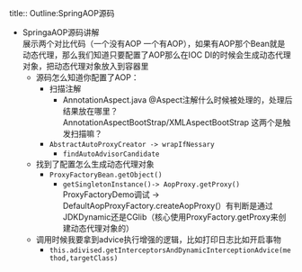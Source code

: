 title:: Outline:SpringAOP源码

- SpringaAOP源码讲解  
  展示两个对比代码（一个没有AOP 一个有AOP），如果有AOP那个Bean就是动态代理，那么我们知道只要配置了AOP那么在IOC DI的时候会生成动态代理对象，把动态代理对象放入到容器里
	- 源码怎么知道你配置了AOP：
		- 扫描注解
			- AnnotationAspect.java @Aspect注解什么时候被处理的，处理后结果放在哪里？  
			  AnnotationAspectBootStrap/XMLAspectBootStrap 这两个是触发扫描嘛？
		- `AbstractAutoProxyCreator -> wrapIfNessary`
			- `findAutoAdvisorCandidate`
	- 找到了配置怎么生成动态代理对象
		- `ProxyFactoryBean.getObject()`
			- `getSingletonInstance()-> AopProxy.getProxy()`  
			  ProxyFactoryDemo调试 -> DefaultAopProxyFactory.createAopProxy(）有判断是通过JDKDynamic还是CGlib（核心使用ProxyFactory.getProxy来创建动态代理对象的）
	- 调用时候我要拿到advice执行增强的逻辑，比如打印日志比如开启事物
		- `this.adivised.getInterceptorsAndDynamicInterceptionAdvice(method,targetClass)`